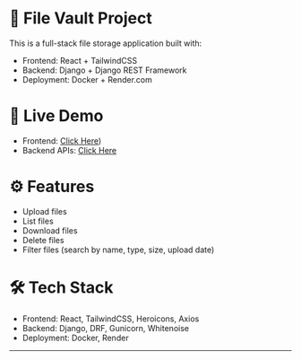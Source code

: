 # 📁 File Vault Project

This is a full-stack file storage application built with:
- Frontend: React + TailwindCSS
- Backend: Django + Django REST Framework
- Deployment: Docker + Render.com

# 🚀 Live Demo

- Frontend: [Click Here](https://file-system-ten.vercel.app/))
- Backend APIs: [Click Here](https://filesystem-1-ouw2.onrender.com/api/files/)


# ⚙️ Features

- Upload files
- List files
- Download files
- Delete files
- Filter files (search by name, type, size, upload date)

# 🛠 Tech Stack

- Frontend: React, TailwindCSS, Heroicons, Axios
- Backend: Django, DRF, Gunicorn, Whitenoise
- Deployment: Docker, Render

---
